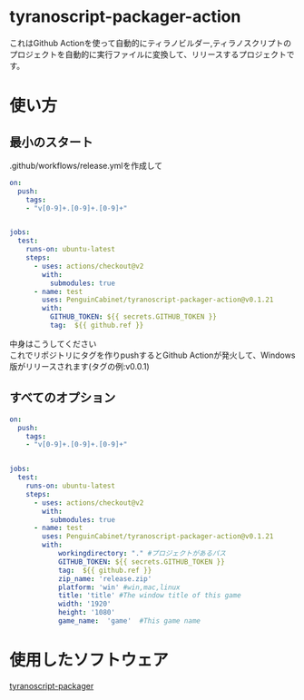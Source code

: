 # tyranoscript-packager-action
これはGithub Actionを使って自動的にティラノビルダー,ティラノスクリプトのプロジェクトを自動的に実行ファイルに変換して、リリースするプロジェクトです。  

# 使い方

## 最小のスタート
.github/workflows/release.ymlを作成して
```yml
on:
  push:
    tags:
    - "v[0-9]+.[0-9]+.[0-9]+"


jobs:
  test:
    runs-on: ubuntu-latest
    steps:
      - uses: actions/checkout@v2
        with:
          submodules: true  
      - name: test
        uses: PenguinCabinet/tyranoscript-packager-action@v0.1.21
        with:
          GITHUB_TOKEN: ${{ secrets.GITHUB_TOKEN }}
          tag:  ${{ github.ref }}
```
中身はこうしてください  
これでリポジトリにタグを作りpushするとGithub Actionが発火して、Windows版がリリースされます(タグの例:v0.0.1)  

## すべてのオプション
```yml
on:
  push:
    tags:
    - "v[0-9]+.[0-9]+.[0-9]+"


jobs:
  test:
    runs-on: ubuntu-latest
    steps:
      - uses: actions/checkout@v2
        with:
          submodules: true  
      - name: test
        uses: PenguinCabinet/tyranoscript-packager-action@v0.1.21
        with:
            workingdirectory: "." #プロジェクトがあるパス
            GITHUB_TOKEN: ${{ secrets.GITHUB_TOKEN }}
            tag:  ${{ github.ref }}
            zip_name: 'release.zip'
            platform: 'win' #win,mac,linux
            title: 'title' #The window title of this game 
            width: '1920' 
            height: '1080' 
            game_name:  'game'  #This game name
```


# 使用したソフトウェア
[tyranoscript-packager](https://github.com/fuji44/tyranoscript-packager)